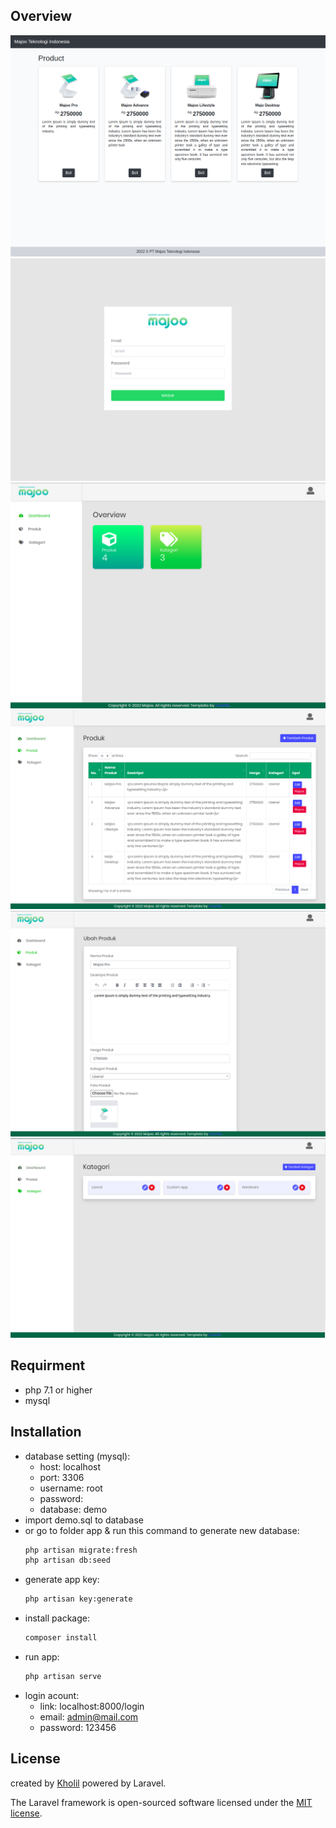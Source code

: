 ## Overview

![1.png!](https://raw.githubusercontent.com/amdkholil/pos_app/master/ss/1.png "1.png")
![2.png!](https://raw.githubusercontent.com/amdkholil/pos_app/master/ss/2.png "2.png")
![3.png!](https://raw.githubusercontent.com/amdkholil/pos_app/master/ss/3.png "3.png")
![4.png!](https://raw.githubusercontent.com/amdkholil/pos_app/master/ss/4.png "4.png")
![6.png!](https://raw.githubusercontent.com/amdkholil/pos_app/master/ss/6.png "6.png")
![5.png!](https://raw.githubusercontent.com/amdkholil/pos_app/master/ss/5.png "5.png")

## Requirment

- php 7.1 or higher
- mysql

## Installation

- database setting (mysql):
  - host: localhost
  - port: 3306
  - username: root
  - password:
  - database: demo
- import demo.sql to database
- or go to folder app & run this command to generate new database:
  ```bash
  php artisan migrate:fresh
  php artisan db:seed
  ```
- generate app key:
  ```bash
  php artisan key:generate
  ```
- install package:
  ```bash
  composer install
  ```
- run app:
  ```bash
  php artisan serve
  ```
- login acount:
  - link: localhost:8000/login
  - email: admin@mail.com
  - password: 123456 


## License

created by [Kholil](http://github.com/amdkholil) powered by Laravel.

The Laravel framework is open-sourced software licensed under the [MIT license](https://opensource.org/licenses/MIT).
